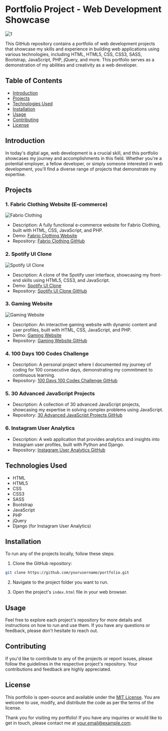 # Portfolio Project - Web Development Showcase

![1](https://github.com/abdul-1432/portfolioProjects/assets/124916666/c6dbf283-45c2-40ee-8f4c-a00edd63979e)

This GitHub repository contains a portfolio of web development projects that showcase my skills and experience in building web applications using various technologies, including HTML, HTML5, CSS, CSS3, SASS, Bootstrap, JavaScript, PHP, jQuery, and more. This portfolio serves as a demonstration of my abilities and creativity as a web developer.

## Table of Contents

- [Introduction](#introduction)
- [Projects](#projects)
- [Technologies Used](#technologies-used)
- [Installation](#installation)
- [Usage](#usage)
- [Contributing](#contributing)
- [License](#license)

## Introduction

In today's digital age, web development is a crucial skill, and this portfolio showcases my journey and accomplishments in this field. Whether you're a potential employer, a fellow developer, or simply someone interested in web development, you'll find a diverse range of projects that demonstrate my expertise.

## Projects

### 1. Fabric Clothing Website (E-commerce)

![Fabrio Clothing](https://yourportfolio.com/images/fabrio-clothing.png)

- Description: A fully functional e-commerce website for Fabrio Clothing, built with HTML, CSS, JavaScript, and PHP.
- Demo: [Fabrio Clothing Website](https://gafoor.netlify.app/fabrio)
- Repository: [Fabrio Clothing GitHub](https://github.com/yourusername/fabrio-clothing)

### 2. Spotify UI Clone

![Spotify UI Clone](https://yourportfolio.com/images/spotify-clone.png)

- Description: A clone of the Spotify user interface, showcasing my front-end skills using HTML5, CSS3, and JavaScript.
- Demo: [Spotify UI Clone](https://spotify-clone.com)
- Repository: [Spotify UI Clone GitHub](https://github.com/yourusername/spotify-clone)

### 3. Gaming Website

![Gaming Website](https://yourportfolio.com/images/gaming-website.png)

- Description: An interactive gaming website with dynamic content and user profiles, built with HTML, CSS, JavaScript, and PHP.
- Demo: [Gaming Website](https://gamingwebsite.com)
- Repository: [Gaming Website GitHub](https://github.com/yourusername/gaming-website)

### 4. 100 Days 100 Codes Challenge

- Description: A personal project where I documented my journey of coding for 100 consecutive days, demonstrating my commitment to continuous learning.
- Repository: [100 Days 100 Codes Challenge GitHub](https://github.com/yourusername/100-days-100-codes)

### 5. 30 Advanced JavaScript Projects

- Description: A collection of 30 advanced JavaScript projects, showcasing my expertise in solving complex problems using JavaScript.
- Repository: [30 Advanced JavaScript Projects GitHub](https://github.com/yourusername/30-advanced-js-projects)

### 6. Instagram User Analytics

- Description: A web application that provides analytics and insights into Instagram user profiles, built with Python and Django.
- Repository: [Instagram User Analytics GitHub](https://github.com/yourusername/instagram-analytics)

## Technologies Used

- HTML
- HTML5
- CSS
- CSS3
- SASS
- Bootstrap
- JavaScript
- PHP
- jQuery
- Django (for Instagram User Analytics)

## Installation

To run any of the projects locally, follow these steps:

1. Clone the GitHub repository:

```bash
git clone https://github.com/yourusername/portfolio.git
```

2. Navigate to the project folder you want to run.

3. Open the project's `index.html` file in your web browser.

## Usage

Feel free to explore each project's repository for more details and instructions on how to run and use them. If you have any questions or feedback, please don't hesitate to reach out.

## Contributing

If you'd like to contribute to any of the projects or report issues, please follow the guidelines in the respective project's repository. Your contributions and feedback are highly appreciated.

## License

This portfolio is open-source and available under the [MIT License](https://opensource.org/licenses/MIT). You are welcome to use, modify, and distribute the code as per the terms of the license.

Thank you for visiting my portfolio! If you have any inquiries or would like to get in touch, please contact me at [your.email@example.com](mailto:your.email@example.com).
